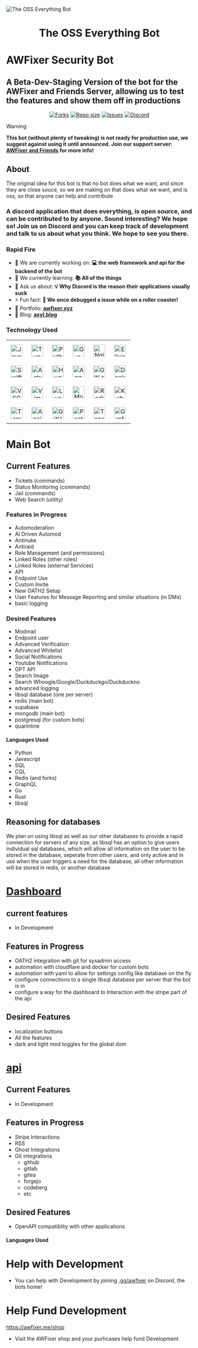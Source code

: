 ![The OSS Everything Bot](https://images-wixmp-ed30a86b8c4ca887773594c2.wixmp.com/f/c83c004e-1370-4756-88e5-4071de797088/dgdq8br-09cc7ad6-a021-47a5-b0e0-917b12b0f7a7.gif?token=eyJ0eXAiOiJKV1QiLCJhbGciOiJIUzI1NiJ9.eyJzdWIiOiJ1cm46YXBwOjdlMGQxODg5ODIyNjQzNzNhNWYwZDQxNWVhMGQyNmUwIiwiaXNzIjoidXJuOmFwcDo3ZTBkMTg4OTgyMjY0MzczYTVmMGQ0MTVlYTBkMjZlMCIsIm9iaiI6W1t7InBhdGgiOiJcL2ZcL2M4M2MwMDRlLTEzNzAtNDc1Ni04OGU1LTQwNzFkZTc5NzA4OFwvZGdkcThici0wOWNjN2FkNi1hMDIxLTQ3YTUtYjBlMC05MTdiMTJiMGY3YTcuZ2lmIn1dXSwiYXVkIjpbInVybjpzZXJ2aWNlOmZpbGUuZG93bmxvYWQiXX0.tqRMtE-b2QiI2nnefNxSDMJvZCcYqFmq2ccg_Xfzqb8)

<div id="toc">
  <ul align="center" style="list-style: none">
    <summary>
      <h1>
        The OSS Everything Bot
      </h1>
    </summary>
  </ul>
</div>



# AWFixer Security Bot

## A Beta-Dev-Staging Version of the bot for the AWFixer and Friends Server, allowing us to test the features and show them off in productions

<div align="center">
    <p align="center">
        <a href="https://github.com/the-oss-everythig-bot/the-oss-everything-bot/forks">
            <img alt="Forks" src="https://img.shields.io/github/commit-activity/m/the-oss-everything-bot/the-oss-everything-bot?style=for-the-badge&logo=git&color=EBA0AC&logoColor=EBA0AC&labelColor=302D41"></a>
        <a href="https://github.com/the-oss-everything-bot/the-oss-everything-bot">
            <img alt="Repo size" src="https://img.shields.io/github/repo-size/the-oss-everything-bot/the-oss-everything-bot?style=for-the-badge&logo=github&color=FAB387&logoColor=FAB387&labelColor=302D41"/></a>
        <a href="https://github.com/the-oss-everything-bot/the-oss-everything-bot/issues">
            <img alt="Issues" src="https://img.shields.io/github/issues/the-oss-everything-bot/the-oss-everything-bot?style=for-the-badge&logo=githubactions&color=F9E2AF&logoColor=F9E2AF&labelColor=302D41"></a>
        <a href="https://discord.gg/awfixer">
            <img alt="Discord" src="https://img.shields.io/discord/1297444443103956992?style=for-the-badge&logo=discord&color=B4BEFE&logoColor=B4BEFE&labelColor=302D41"></a>
    </p>
</div>

> [!WARNING]
**This bot (without plenty of tweaking) is not ready for production use, we suggest against using it until announced. Join our support server: [AWFixer and Friends](https://discord.gg/awfixer) for more info!**

## About

The original idea for this bot is that no bot does what we want, and since they are close souce, so we are making on that does what we want, and is oss, so that anyone can help and contribute


 **<h3 align="left">A discord application that does everything, is open source, and can be contributed  to by anyone. Sound interesting? We hope so! Join us on Discord and you can keep track of development and talk to us about what you think. We hope to see you there.</h3>**

**<h3 align="left">Rapid Fire</h3>**
 
- 💼 We are currently working on: **💻 the web framework and api for the backend of the bot**
- 🌱 We currently learning: **📚 All of the things**
- 💬 Ask us about: **💡 Why Discord is the reason their applications usually suck**
- ⚡ Fun fact: **🎢 We once debugged a issue while on a roller coaster!**
- 📂 Portfolio: **<a href="awfixer.xyz" target="_blank">awfixer.xyz</a>**
- 📝 Blog: **<a href="axyl.blog" target="_blank">axyl.blog</a>**


 **<h3 align="left">Technology Used</h3>**

<table style="width: 100%; border: 0px solid white;"><tr><td style="text-align: center; border: 0px; padding: 12px;"><img src="https://cdn.jsdelivr.net/gh/devicons/devicon/icons/javascript/javascript-original.svg" height="32" alt="JavaScript"/></td><td style="text-align: center; border: 0px; padding: 12px;"><img src="https://cdn.jsdelivr.net/gh/devicons/devicon/icons/typescript/typescript-original.svg" height="32" alt="TypeScript"/></td><td style="text-align: center; border: 0px; padding: 12px;"><img src="https://cdn.jsdelivr.net/gh/devicons/devicon/icons/python/python-original.svg" height="32" alt="Python"/></td><td style="text-align: center; border: 0px; padding: 12px;"><img src="https://cdn.jsdelivr.net/gh/devicons/devicon@latest/icons/go/go-original-wordmark.svg" height="32" alt="Go"/></td><td style="text-align: center; border: 0px; padding: 12px;"><img src="https://cdn.jsdelivr.net/gh/devicons/devicon@latest/icons/nginx/nginx-original.svg" height="32" alt="Nginx"/></td><td style="text-align: center; border: 0px; padding: 12px;"><img src="https://cdn.jsdelivr.net/gh/devicons/devicon/icons/elixir/elixir-original.svg" height="32" alt="Elixir"/></td></tr><tr><td style="text-align: center; border: 0px; padding: 12px;"><img src="https://cdn.jsdelivr.net/gh/devicons/devicon/icons/swift/swift-original.svg" height="32" alt="Swift"/></td><td style="text-align: center; border: 0px; padding: 12px;"><img src="https://skillicons.dev/icons?i=astro" height="32" alt="Astro"/></td><td style="text-align: center; border: 0px; padding: 12px;"><img src="https://cdn.jsdelivr.net/gh/devicons/devicon/icons/hugo/hugo-original.svg" height="32" alt="Hugo"/></td><td style="text-align: center; border: 0px; padding: 12px;"><img src="https://cdn.jsdelivr.net/gh/devicons/devicon@latest/icons/appwrite/appwrite-original.svg" height="32" alt="Appwrite"/></td><td style="text-align: center; border: 0px; padding: 12px;"><img src="https://cdn.simpleicons.org/gitlab/FC6D26" height="32" alt="GitLab"/></td><td style="text-align: center; border: 0px; padding: 12px;"><img src="https://cdn.simpleicons.org/docker/2496ED" height="32" alt="Docker"/></td></tr><tr><td style="text-align: center; border: 0px; padding: 12px;"><img src="https://skillicons.dev/icons?i=vscode" height="32" alt="VSCode"/></td><td style="text-align: center; border: 0px; padding: 12px;"><img src="https://img.shields.io/badge/Vim-019733?logo=vim&logoColor=white" height="32" alt="Vim"/></td><td style="text-align: center; border: 0px; padding: 12px;"><img src="https://img.shields.io/badge/Lua-2C2D72?logo=lua&logoColor=white" height="32" alt="Lua"/></td><td style="text-align: center; border: 0px; padding: 12px;"><img src="https://cdn.jsdelivr.net/gh/devicons/devicon@latest/icons/mongodb/mongodb-original-wordmark.svg" height="32" alt="MongoDB"/></td><td style="text-align: center; border: 0px; padding: 12px;"><img src="https://cdn.jsdelivr.net/gh/devicons/devicon@latest/icons/redis/redis-original-wordmark.svg" height="32" alt="Redis"/></td><td style="text-align: center; border: 0px; padding: 12px;"><img src="https://img.shields.io/badge/Kubernetes-326CE5?logo=kubernetes&logoColor=white" height="32" alt="Kubernetes"/></td></tr><tr><td style="text-align: center; border: 0px; padding: 12px;"><img src="https://img.shields.io/badge/Terraform-623CE4?logo=terraform&logoColor=white" height="32" alt="Terraform"/></td><td style="text-align: center; border: 0px; padding: 12px;"><img src="https://img.shields.io/badge/Ansible-EE0000?logo=ansible&logoColor=white" height="32" alt="Ansible"/></td><td style="text-align: center; border: 0px; padding: 12px;"><img src="https://img.shields.io/badge/GitHub_Actions-2088FF?logo=github-actions&logoColor=white" height="32" alt="GitHub Actions"/></td><td style="text-align: center; border: 0px; padding: 12px;"><img src="https://img.shields.io/badge/PostgreSQL-316192?logo=postgresql&logoColor=white" height="32" alt="PostgreSQL"/></td><td style="text-align: center; border: 0px; padding: 12px;"><img src="https://img.shields.io/badge/TensorFlow-FF6F00?logo=tensorflow&logoColor=white" height="32" alt="TensorFlow"/></td><td style="text-align: center; border: 0px; padding: 12px;"><img src="https://img.shields.io/badge/Grafana-F46800?logo=grafana&logoColor=white" height="32" alt="Grafana"/></td></tr></table>

# Main Bot

## Current Features

- Tickets (commands)
- Status Monitoring (commands)
- Jail (commands)
- Web Search (utility)

### Features in Progress

- Automoderation
- AI Driven Automod
- Antinuke
- Antiraid
- Role Management (and permissions)
- Linked Roles (other roles)
- Linked Roles (external Services)
- API
- Endpoint Use
- Custom Invite
- New OATH2 Setup
- User Features for Message Reporting and similar situations (in DMs)
- basic logging

### Desired Features

- Modmail
- Endpoint user
- Advanced Verification
- Advanced Whitelist
- Social Notifications
- Youtube Notifications
- GPT API
- Search Image
- Search Whoogle/Google/Duckduckgo/Duckduckno
- advanced logging
- libsql database (one per server)
- redis (main bot)
- supabase
- mongodb (main bot)
- postgresql (for custom bots)
- quarintine

#### Languages Used

- Python
- Javascript
- SQL
- CQL
- Redis (and forks)
- GraphQL
- Go
- Rust
- libsql

## Reasoning for databases

We plan on using libsql as well as our other databases to provide a rapid connection for servers of any size, as libsql has an option to give users individual sql databases, which will allow all information on the
user to be stored in the database, seperate from other users, and only active and in use when the user triggers a need for the database, all other information will be stored in redis, or another database

# [Dashboard](https://github.com/the-oss-everything-bot/dashboard)

## current features

- In Development

## Features in Progress

- OATH2 integration with git for sysadmin access
- automation with cloudflare and docker for custom bots
- automation with yaml to allow for settings config like database on the fly
- configure connections to a single libsql database per server that the bot is in
- configure a way for the dashboard to Interaction with the stripe part of the api


## Desired Features
 
- localization buttons
- All the features
- dark and light mod toggles for the global dom

# [api](https://github.com/the-oss-everything-bot/api)

## Current Features

- In Development

## Features in Progress

- Stripe Interactions
- RSS
- Ghost Integrations
- Git integrations
  - github
  - gitlab
  - gitea
  - forgejo
  - codeberg
  - etc

## Desired Features

- OpenAPI compatiblity with other applications

#### Languages Used

# Help with Development

- You can help with Development by joining [.gg/awfixer](https://discord.gg/awfixer) on Discord, the bots home!

# Help Fund Development

https://awfixer.me/shop

- Visit the AWFixer shop and your purhcases help fund Development
